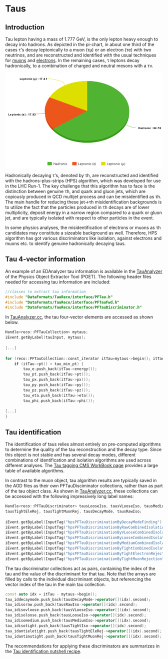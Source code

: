 # Taus

## Introduction

Tau lepton having a mass of 1.777 GeV, is the only lepton heavy enough to decay into hadrons. As depicted in the pi-chart, in about one third of the cases τ’s decay leptonically to a muon (τμ) or an electron (τe) with two neutrinos, and are reconstructed and identified with the usual techniques for [muons](./muons.md) and [electrons](./electrons.md). In the remaining cases, τ leptons decay hadronically, to a combination of charged and neutral mesons with a τν.

![TauDecays](../../../images/TauDecayPiChart.png)

Hadronically decaying τ’s, denoted by τh, are reconstructed and identified with the hadrons-plus-strips (HPS) algorithm, which was developed for use in the LHC Run-1. The key challenge that this algorithm has to face is the distinction between genuine τh, and quark and gluon jets, which are copiously produced in QCD multijet process and can be misidentified as τh. The main handle for reducing these jet→τh misidentification backgrounds is to utilize the fact that the particles produced in τh decays are of lower multiplicity, deposit energy in a narrow region compared to a quark or gluon jet, and are typically isolated with respect to other particles in the event.

In some physics analyses, the misidentification of electrons or muons as τh candidates may constitute a sizeable background as well. Therefore, HPS algorithm has got various discriminators like isolation, against electrons and muons etc. to identify genuine hadronically decaying taus.

## Tau 4-vector information

An example of an EDAnalyzer tau information is available in the [TauAnalyzer](https://github.com/cms-opendata-analyses/PhysObjectExtractorTool/blob/2012/PhysObjectExtractor/src/TauAnalyzer.cc) of the Physics Object Extractor Tool (POET). The following header files needed for accessing tau information are included:

``` cpp
//classes to extract tau information
#include "DataFormats/TauReco/interface/PFTau.h"
#include "DataFormats/TauReco/interface/PFTauFwd.h"
#include "DataFormats/TauReco/interface/PFTauDiscriminator.h"
```

In [TauAnalyzer.cc](https://github.com/cms-opendata-analyses/PhysObjectExtractorTool/blob/2012/PhysObjectExtractor/src/TauAnalyzer.cc), the tau four-vector elements are accessed as shown below.

``` cpp
Handle<reco::PFTauCollection> mytaus;
iEvent.getByLabel(tauInput, mytaus);

[...]

for (reco::PFTauCollection::const_iterator itTau=mytaus->begin(); itTau!=mytaus->end(); ++itTau){
    if (itTau->pt() > tau_min_pt) {
        tau_e.push_back(itTau->energy());
        tau_pt.push_back(itTau->pt());
        tau_px.push_back(itTau->px());
        tau_py.push_back(itTau->py());
        tau_pz.push_back(itTau->pz());
        tau_eta.push_back(itTau->eta());
        tau_phi.push_back(itTau->phi());

[...]
}
```

## Tau identification

The identification of taus relies almost entirely on pre-computed algorithms to determine the quality of the tau reconstruction and the decay type. Since this object is not stable and has several decay modes, different combinations of identification and isolation algorithms are used across different analyses. The [Tau tagging CMS WorkBook page](https://twiki.cern.ch/twiki/bin/view/CMSPublic/WorkBookPFTauTagging#Legacy_Tau_ID_Run_I) provides a large table of available algorithms.

In contrast to the muon object, tau algorithm results are typically saved in the AOD files as their own PFTauDisciminator collections, rather than as part of the tau object class. As shown in [TauAnalyzer.cc](https://github.com/cms-opendata-analyses/PhysObjectExtractorTool/blob/2012/PhysObjectExtractor/src/TauAnalyzer.cc), these collections can be accessed with the following impressively long label names:

```cpp
Handle<reco::PFTauDiscriminator> tausLooseIso, tausVLooseIso, tausMediumIso, tausTightIso, 
tausTightEleRej, tausTightMuonRej, tausDecayMode, tausRawIso;

iEvent.getByLabel(InputTag("hpsPFTauDiscriminationByDecayModeFinding"),tausDecayMode);
iEvent.getByLabel(InputTag("hpsPFTauDiscriminationByRawCombinedIsolationDBSumPtCorr"), tausRawIso);
iEvent.getByLabel(InputTag("hpsPFTauDiscriminationByVLooseCombinedIsolationDBSumPtCorr"), tausVLooseIso);
iEvent.getByLabel(InputTag("hpsPFTauDiscriminationByLooseCombinedIsolationDBSumPtCorr"), tausLooseIso);
iEvent.getByLabel(InputTag("hpsPFTauDiscriminationByMediumCombinedIsolationDBSumPtCorr"), tausMediumIso);
iEvent.getByLabel(InputTag("hpsPFTauDiscriminationByTightCombinedIsolationDBSumPtCorr"), tausTightIso);
iEvent.getByLabel(InputTag("hpsPFTauDiscriminationByTightElectronRejection"), tausTightEleRej);
iEvent.getByLabel(InputTag("hpsPFTauDiscriminationByTightMuonRejection"), tausTightMuonRej);
```

The tau discriminator collections act as pairs, containing the index of the tau and the value of the discriminant for that tau. Note that the arrays are filled by calls to the individual discriminant objects, but referencing the vector index of the tau in the main tau collection.

``` cpp
const auto idx = itTau - mytaus->begin();
tau_iddecaymode.push_back(tausDecayMode->operator[](idx).second);
tau_idisoraw.push_back(tausRawIso->operator[](idx).second);
tau_idisovloose.push_back(tausVLooseIso->operator[](idx).second);
tau_idisoloose.push_back(tausLooseIso->operator[](idx).second);
tau_idisomedium.push_back(tausMediumIso->operator[](idx).second);
tau_idisotight.push_back(tausTightIso->operator[](idx).second);
tau_idantieletight.push_back(tausTightEleRej->operator[](idx).second);
tau_idantimutight.push_back(tausTightMuonRej->operator[](idx).second);
```

The recommendations for applying these discriminators are summarizes in the [Tau identification nutshell recipe](https://twiki.cern.ch/twiki/bin/view/CMSPublic/NutShellRecipeFor5312AndNewer).
